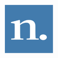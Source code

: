 <img align="right" width="159px" src="https://github.com/husseinamine/namebook/blob/master/public/namebook.png">
